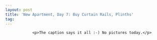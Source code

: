 ```yaml
---
layout: post
title: 'New Apartment, Day 7: Buy Curtain Rails, Plinths'
tag: 
---
```



                <p>The caption says it all :-) No pictures today.</p>
            
